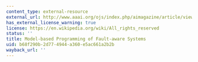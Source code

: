 ```yaml
---
content_type: external-resource
external_url: http://www.aaai.org/ojs/index.php/aimagazine/article/view/1731
has_external_license_warning: true
license: https://en.wikipedia.org/wiki/All_rights_reserved
status: ''
title: Model-based Programming of Fault-aware Systems
uid: b68f290b-2d77-4944-a360-e5ac661a2b2b
wayback_url: ''
---
```

